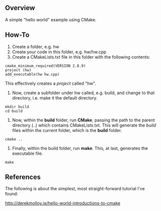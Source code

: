 ## Overview
A simple "hello world" example using CMake.

## How-To

1. Create a folder, e.g. hw
1. Create your code in this folder, e.g. hw/hw.cpp
1. Create a CMakeLists.txt file in this folder with the following contents:

```
cmake_minimum_required(VERSION 2.8.9)
project (hw)
add_executable(hw hw.cpp)
```

This effectively creates a *project* called "hw".

1. Now, create a subfolder under hw called, e.g. build, and change to that directory, i.e. make it the default directory.

```
mkdir build
cd build
```

1. Now, within the **build** folder, run **CMake**, passing the path to the parent directory (..) which contains CMakeLists.txt. This will generate the *build* files within the current folder, which is the **build** folder.

```
cmake ..
```

1. Finally, within the build folder, run **make**. This, at last, generates the executable file.

```
make
```

## References
The following is about the simplest, most straight-forward tutorial I've found:

http://derekmolloy.ie/hello-world-introductions-to-cmake